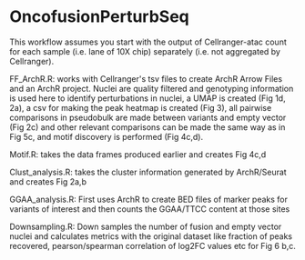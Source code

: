 # OncofusionPerturbSeq

This workflow assumes you start with the output of Cellranger-atac count for each sample (i.e. lane of 10X chip) separately (i.e. not aggregated by Cellranger). 

FF_ArchR.R: works with Cellranger's tsv files to create ArchR Arrow Files and an ArchR project. Nuclei are quality filtered and genotyping information is used here to identify perturbations in nuclei, a UMAP is created (Fig 1d, 2a), a csv for making the peak heatmap is created (Fig 3), all pairwise comparisons in pseudobulk are made between variants and empty vector (Fig 2c) and other relevant comparisons can be made the same way as in Fig 5c, and motif discovery is performed (Fig 4c,d). 

Motif.R: takes the data frames produced earlier and creates Fig 4c,d 

Clust_analysis.R: takes the cluster information generated by ArchR/Seurat and creates Fig 2a,b

GGAA_analysis.R: First uses ArchR to create BED files of marker peaks for variants of interest and then counts the GGAA/TTCC content at those sites

Downsampling.R: Down samples the number of fusion and empty vector nuclei and calculates metrics with the original dataset like fraction of peaks recovered, pearson/spearman correlation of log2FC values etc for Fig 6 b,c. 
